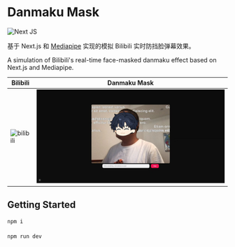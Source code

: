 # Danmaku Mask

![Next JS](https://img.shields.io/badge/Next-black?style=for-the-badge&logo=next.js&logoColor=white)

基于 Next.js 和 [Mediapipe](https://ai.google.dev/edge/mediapipe/solutions/guide) 实现的模拟 Bilibili 实时防挡脸弹幕效果。

A simulation of Bilibili's real-time face-masked danmaku effect based on Next.js and Mediapipe.

| Bilibili                          | Danmaku Mask                   |
| --------------------------------- | ------------------------------ |
| ![bilibili](./docs/bilibili.avif) | ![example](./docs/example.JPG) |

## Getting Started

```sh
npm i

npm run dev
```
